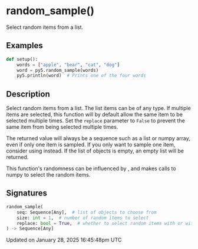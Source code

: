 # random_sample()

Select random items from a list.

## Examples

<div class="example-table">

<div class="example-row"><div class="example-cell-image">

</div><div class="example-cell-code">

```python
def setup():
    words = ["apple", "bear", "cat", "dog"]
    word = py5.random_sample(words)
    py5.println(word)  # Prints one of the four words
```

</div></div>

</div>

## Description

Select random items from a list. The list items can be of any type. If multiple items are selected, this function will by default allow the same item to be selected multiple times. Set the `replace` parameter to `False` to prevent the same item from being selected multiple times.

The returned value will always be a sequence such as a list or numpy array, even if only one item is sampled. If you only want to sample one item, consider using [](sketch_random_choice) instead. If the list of objects is empty, an empty list will be returned.

This function's randomness can be influenced by [](sketch_random_seed), and makes calls to numpy to select the random items.

## Signatures

```python
random_sample(
    seq: Sequence[Any],  # list of objects to choose from
    size: int = 1,  # number of random items to select
    replace: bool = True,  # whether to select random items with or without replacement
) -> Sequence[Any]
```

Updated on January 28, 2025 16:45:48pm UTC
